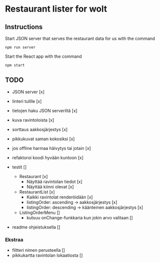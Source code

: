 # Restaurant lister for wolt

## Instructions

Start JSON server that serves the restaurant data for us with the command
```
npm run server
```

Start the React app with the command
```
npm start
```

## TODO

* JSON server [x]
* linteri tulille [x]
* tietojen haku JSON serveriltä [x]
* kuva ravintoloista [x]
* sorttaus aakkosjärjestys [x]
* pikkukuvat saman kokosiksi [x]
* jos offline harmaa häivytys tai jotain [x]
* refaktoroi koodi hyvään kuntoon [x]
* testit []
    * Restaurant [x]
        * Näyttää ravintolan tiedot [x]
        * Näyttää kiinni olevat [x]
    * RestaurantList [x]
        * Kaikki ravintolat renderöidään [x]
        * listingOrder: ascending -> aakkosjärjestys [x]
        * listingOrder: descending -> käänteinen aakkosjärjestys [x]
    * ListingOrderMenu []
        * kutsuu onChange-funkkaria kun jokin arvo valitaan []

* readme ohjeistuksella []

### Ekstraa
* filtteri nimen perusteella []
* pikkukartta ravintolan lokaatiosta []